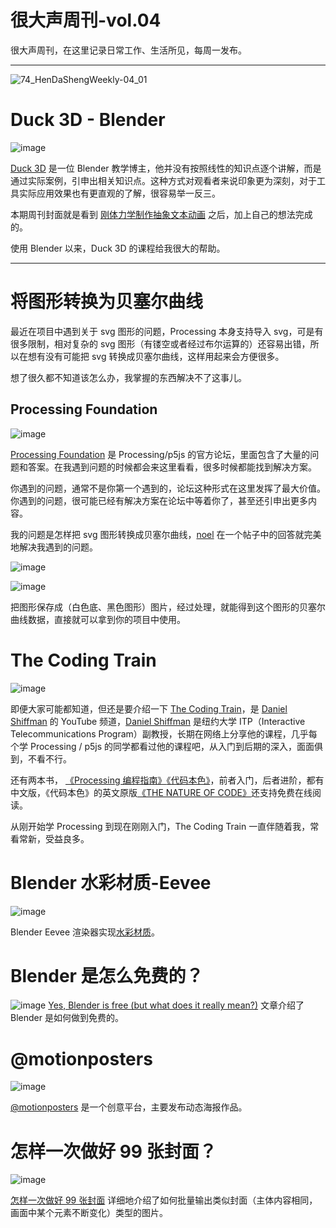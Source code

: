 # 很大声周刊-vol.04
很大声周刊，在这里记录日常工作、生活所见，每周一发布。
***
![74_HenDaShengWeekly-04_01](https://user-images.githubusercontent.com/20842136/119775215-e6993f80-bef5-11eb-8416-8f0e6ee5622a.png)

# Duck 3D - Blender
![image](https://user-images.githubusercontent.com/20842136/119775453-324be900-bef6-11eb-9b9d-8c313708bea8.png)

[Duck 3D](https://www.youtube.com/channel/UCuNhGhbemBkdflZ1FGJ0lUQ/featured) 是一位 Blender 教学博主，他并没有按照线性的知识点逐个讲解，而是通过实际案例，引申出相关知识点。这种方式对观看者来说印象更为深刻，对于工具实际应用效果也有更直观的了解，很容易举一反三。

本期周刊封面就是看到 [刚体力学制作抽象文本动画](https://www.youtube.com/watch?v=n-jIIvhpwms&t=892s) 之后，加上自己的想法完成的。

使用 Blender 以来，Duck 3D 的课程给我很大的帮助。
***
# 将图形转换为贝塞尔曲线
最近在项目中遇到关于 svg 图形的问题，Processing 本身支持导入 svg，可是有很多限制，相对复杂的 svg 图形（有镂空或者经过布尔运算的）还容易出错，所以在想有没有可能把 svg 转换成贝塞尔曲线，这样用起来会方便很多。

想了很久都不知道该怎么办，我掌握的东西解决不了这事儿。

## Processing Foundation
![image](https://user-images.githubusercontent.com/20842136/119779117-e3ed1900-befa-11eb-9c59-bdeba3a8e1a2.png)

[Processing Foundation](https://discourse.processing.org/) 是 Processing/p5js 的官方论坛，里面包含了大量的问题和答案。在我遇到问题的时候都会来这里看看，很多时候都能找到解决方案。

你遇到的问题，通常不是你第一个遇到的，论坛这种形式在这里发挥了最大价值。你遇到的问题，很可能已经有解决方案在论坛中等着你了，甚至还引申出更多内容。

我的问题是怎样把 svg 图形转换成贝塞尔曲线，[noel](https://discourse.processing.org/t/imported-svg-is-pshape-group-cannot-convert-to-arraylist-of-pvector/22642/3?u=niuuin) 在一个帖子中的回答就完美地解决我遇到的问题。

![image](https://user-images.githubusercontent.com/20842136/119790602-a68e8880-bf06-11eb-8847-e1272f32bc9b.png)

![image](https://user-images.githubusercontent.com/20842136/119790716-bb6b1c00-bf06-11eb-906a-5ac6bd40fdd5.png)

把图形保存成（白色底、黑色图形）图片，经过处理，就能得到这个图形的贝塞尔曲线数据，直接就可以拿到你的项目中使用。

# The Coding Train
![image](https://user-images.githubusercontent.com/20842136/119786483-d0de4700-bf02-11eb-921d-ccc53dee852d.png)

即便大家可能都知道，但还是要介绍一下 [The Coding Train](https://www.youtube.com/channel/UCvjgXvBlbQiydffZU7m1_aw)，是 [Daniel Shiffman](https://shiffman.net/) 的 YouTube 频道，[Daniel Shiffman](https://shiffman.net/) 是纽约大学 ITP（Interactive Telecommunications Program）副教授，长期在网络上分享他的课程，几乎每个学 Processing / p5js 的同学都看过他的课程吧，从入门到后期的深入，面面俱到，不看不行。

还有两本书， [《Processing 编程指南》](https://book.douban.com/subject/26992338/)[《代码本色》](https://book.douban.com/subject/26264736/)，前者入门，后者进阶，都有中文版，《代码本色》的英文原版[《THE NATURE OF CODE》](https://natureofcode.com/)还支持免费在线阅读。

从刚开始学 Processing 到现在刚刚入门，The Coding Train 一直伴随着我，常看常新，受益良多。

# Blender 水彩材质-Eevee
![image](https://user-images.githubusercontent.com/20842136/119794251-f28efc80-bf09-11eb-865d-5747a2787e41.png)

Blender Eevee 渲染器实现[水彩材质](https://sinestesia.co/blog/tutorials/watercolor-eevee/)。

# Blender 是怎么免费的？
![image](https://sinestesia.co/wp/wp-content/uploads/2020/10/20180919_145026-1280x720-1.jpg)
[Yes, Blender is free (but what does it really mean?)](https://sinestesia.co/blog/articles/is-blender-free/) 文章介绍了 Blender 是如何做到免费的。

# @motionposters
![image](https://user-images.githubusercontent.com/20842136/119801521-5b797300-bf10-11eb-8a87-0754d1f019d6.png)

[@motionposters](https://www.instagram.com/motionposters/) 是一个创意平台，主要发布动态海报作品。

# 怎样一次做好 99 张封面？
![image](https://user-images.githubusercontent.com/20842136/119796970-67633600-bf0c-11eb-8c61-aefa741ef7d7.png)

[怎样一次做好 99 张封面](https://mp.weixin.qq.com/s?__biz=MzAxOTM5MzY1Ng==&mid=2648610077&idx=1&sn=629c1feda6c7a522e049c5d8346fff97&chksm=83ed880ab49a011c9bcd3a89105997cfd7e597acad1afb9621025199428112d9ca69c832c02e&token=158311053&lang=zh_CN#rd) 详细地介绍了如何批量输出类似封面（主体内容相同，画面中某个元素不断变化）类型的图片。